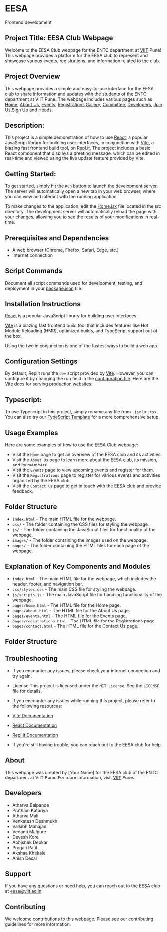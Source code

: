 # EESA
Frontend development
## Project Title: EESA Club Webpage

Welcome to the EESA Club webpage for the ENTC department at [VIIT](https://www.viit.ac.in/) Pune! This webpage provides a platform for the EESA club to represent and showcase various events, registrations, and information related to the club.

## Project Overview 
This webpage provides a simple and easy-to-use interface for the EESA club to share information and updates with the students of the ENTC department at VIIT Pune. The webpage includes various pages such as [Home](src/Home.jsx), [About Us](src/AboutUs.jsx), [Events](src/Events.jsx), [Registrations](src/Registerpage.jsx),[Gallery](src/Gallery.jsx), [Committee](src/CoreCommittee.jsx), [Developers](src/Developers.jsx), [Join Us](src/JoinUs.jsx),[Sign Up](src/Signuppage.jsx) and [Heads](src/Head.jsx).

## Description:
This project is a simple demonstration of how to use [React](https://reactjs.org/), a popular JavaScript library for building user interfaces, in conjunction with [Vite](https://vitejs.dev/), a blazing fast frontend build tool, on [Repl.it.](https://replit.com/~) The project includes a basic React component that displays a greeting message, which can be edited in real-time and viewed using the live update feature provided by Vite.

## Getting Started:
To get started, simply hit the `Run` button to launch the development server. The server will automatically open a new tab in your web browser, where you can view and interact with the running application.

To make changes to the application, edit the [Home.jsx](#src/Home.jsx) file located in the src directory. The development server will automatically reload the page with your changes, allowing you to see the results of your modifications in real-time.

## Prerequisites and Dependencies

- A web browser (Chrome, Firefox, Safari, Edge, etc.)
- Internet connection

## Script Commands

  Document all script commands used for development, testing, and deployment in your [package.json](package.json) file.
  
## Installation Instructions 
[React](https://reactjs.org/) is a popular JavaScript library for building user interfaces.

[Vite](https://vitejs.dev/) is a blazing fast frontend build tool that includes features like Hot Module Reloading (HMR), optimized builds, and TypeScript support out of the box.

Using the two in conjunction is one of the fastest ways to build a web app.

## Configuration Settings 
By default, Replit runs the `dev` script provided by [Vite](https://vitejs.dev/). However, you can configure it by changing the run field in the [configuration file](#.replit). Here are the [Vite docs](https://vitejs.dev/) for [serving production websites](https://vitejs.dev/guide/build.html).

## Typescript:
To use Typescript in this project, simply rename any file from `.jsx` to `.tsx.` You can also try our [TypeScript Template](https://replit.com/@replit/React-TypeScript) for a more comprehensive setup.

## Usage Examples 
Here are some examples of how to use the EESA Club webpage:

- Visit the `Home` page to get an overview of the EESA club and its activities.
- Visit the `About Us` page to learn more about the EESA club, its mission, and its members.
- Visit the `Events` page to view upcoming events and register for them.
- Visit the `Registrations` page to register for various events and activities organized by the EESA club.
- Visit the `Contact Us` page to get in touch with the EESA club and provide feedback.
  
## Folder Structure

- `index.html` - The main HTML file for the webpage.
- `css/` - The folder containing the CSS files for styling the webpage.
- `js/` - The folder containing the JavaScript files for functionality of the webpage.
- `images/` - The folder containing the images used on the webpage.
- `pages/` - The folder containing the HTML files for each page of the webpage.
  
## Explanation of Key Components and Modules

- `index.html` - The main HTML file for the webpage, which includes the header, footer, and navigation bar.
- `css/styles.css` - The main CSS file for styling the webpage.
- `js/scripts.js` - The main JavaScript file for handling functionality of the webpage.
- `pages/home.html` - The HTML file for the Home page.
- `pages/about.html` - The HTML file for the About Us page.
- `pages/events.html` - The HTML file for the Events page.
- `pages/registrations.html` - The HTML file for the Registrations page.
- `pages/contact.html` - The HTML file for the Contact Us page.

## Folder Structure


## Troubleshooting

- If you encounter any issues, please check your internet connection and try again.
- License This project is licensed under the `MIT License`. See the `LICENSE` file for details.
- If you encounter any issues while running this project, please refer to the following resources:

- [Vite Documentation](https://vitejs.dev/)
- [React Documentation](https://reactjs.org/)
- [Repl.it Documentation](https://docs.replit.com/)
- If you're still having trouble, you can reach out to the EESA club for help.
  
## About 
This webpage was created by [Your Name] for the EESA club of the ENTC department at VIIT Pune. For more information, visit [VIIT](https://www.viit.ac.in/) Pune.

## Developers
- Atharva Balpande
- Pratham Katariya
- Atharva Mali
- Venkatesh Deshmukh
- Vallabh Mahajan
- Vedanti Malpure
- Devesh Kore
- Abhishek Deokar
- Pragati Patil
- Akshaa Khekale
- Anish Desai

## Support 
If you have any questions or need help, you can reach out to the EESA club at eesa@viit.ac.in.

## Contributing 
We welcome contributions to this webpage. Please see our contributing guidelines for more information.

